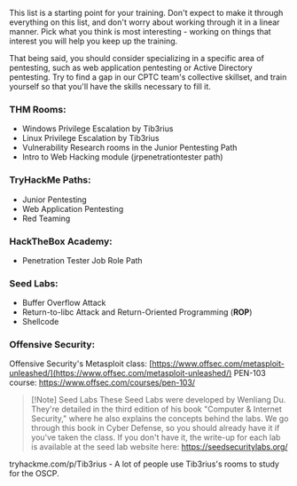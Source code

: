 This list is a starting point for your training. Don't expect to make it through everything on this list, and don't worry about working through it in a linear manner. Pick what you think is most interesting - working on things that interest you will help you keep up the training.

That being said, you should consider specializing in a specific area of pentesting, such as web application pentesting or Active Directory pentesting. Try to find a gap in our CPTC team's collective skillset, and train yourself so that you'll have the skills necessary to fill it.

### THM Rooms: 
- Windows Privilege Escalation by Tib3rius 
- Linux Privilege Escalation by Tib3rius 
- Vulnerability Research rooms in the Junior Pentesting Path
- Intro to Web Hacking module (jrpenetrationtester path)
### TryHackMe Paths:
- Junior Pentesting
- Web Application Pentesting
- Red Teaming

### HackTheBox Academy:
- Penetration Tester Job Role Path
### Seed Labs:
- Buffer Overflow Attack
- Return-to-libc Attack and Return-Oriented Programming (**ROP**)
- Shellcode

### Offensive Security:
Offensive Security's Metasploit class: [https://www.offsec.com/metasploit-unleashed/](https://www.offsec.com/metasploit-unleashed/)
PEN-103 course: https://www.offsec.com/courses/pen-103/

>[!Note] Seed Labs
>These Seed Labs were developed by Wenliang Du. They're detailed in the third edition of his book "Computer & Internet Security," where he also explains the concepts behind the labs. We go through this book in Cyber Defense, so you should already have it if you've taken the class. If you don't have it, the write-up for each lab is available at the seed lab website here: https://seedsecuritylabs.org/

tryhackme.com/p/Tib3rius -  A lot of people use Tib3rius's rooms to study for the OSCP. 
